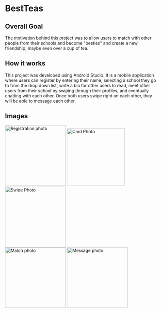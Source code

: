 # BestTeas
## Overall Goal
The motivation behind this project was to allow users to match with other people from their schools and become "besties" and create a new friendship, maybe even over a cup of tea.

## How it works
This project was developed using Android Studio. It is a mobile application where users can register by entering their name, selecting a school they go to from the drop down list, write a bio for other users to read, meet other users from their school by swiping through their profiles, and eventually chatting with each other. Once both users swipe right on each other, they will be able to message each other. 

## Images
<span>
<img src="https://github.com/mindyyip/mindyyip.github.io/blob/master/imgs/mindy_register.PNG" alt="Registration photo" width=200>
<img src="https://github.com/mindyyip/mindyyip.github.io/blob/master/imgs/show_match.PNG" alt="Card Photo" width=190>
<img src="https://github.com/mindyyip/mindyyip.github.io/blob/master/imgs/swipe.PNG" alt="Swipe Photo" width=200>
</span>
<br>
<span>
<img src="https://github.com/mindyyip/mindyyip.github.io/blob/master/imgs/matches.PNG" alt="Match photo" width=200>
<img src="https://github.com/mindyyip/mindyyip.github.io/blob/master/imgs/convo.PNG" alt="Message photo" width=200>
</span>

